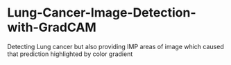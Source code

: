 # Lung-Cancer-Image-Detection-with-GradCAM
Detecting Lung cancer but also providing IMP areas of image which caused that prediction highlighted by color gradient
